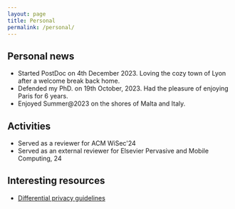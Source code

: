 ```yaml
---
layout: page
title: Personal
permalink: /personal/
---
```


## Personal news
- Started PostDoc on 4th December 2023. Loving the cozy town of Lyon after a welcome break back home.
- Defended my PhD. on 19th October, 2023. Had the pleasure of enjoying Paris for 6 years.
- Enjoyed Summer@2023 on the shores of Malta and Italy.

## Activities
- Served as a reviewer for ACM WiSec'24
- Served as an external reviewer for Elsevier Pervasive and Mobile Computing, 24

## Interesting resources
- [Differential privacy guidelines](https://github.com/usnistgov/PrivacyEngCollabSpace/tree/master/tools/de-identification/NIST-SP-800-226-SupplementalMaterial/)

